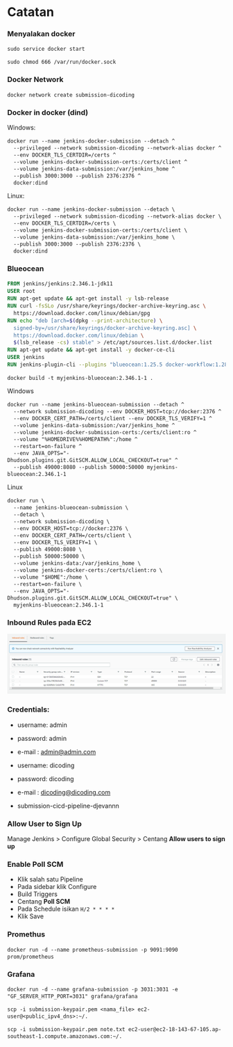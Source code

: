 # Catatan

### Menyalakan docker

```
sudo service docker start
```

```
sudo chmod 666 /var/run/docker.sock
```

### Docker Network

```
docker network create submission-dicoding
```

### Docker in docker (dind)

Windows:

```
docker run --name jenkins-docker-submission --detach ^
  --privileged --network submission-dicoding --network-alias docker ^
  --env DOCKER_TLS_CERTDIR=/certs ^
  --volume jenkins-docker-submission-certs:/certs/client ^
  --volume jenkins-data-submission:/var/jenkins_home ^
  --publish 3000:3000 --publish 2376:2376 ^
  docker:dind
```

Linux:

```
docker run --name jenkins-docker-submission --detach \
  --privileged --network submission-dicoding --network-alias docker \
  --env DOCKER_TLS_CERTDIR=/certs \
  --volume jenkins-docker-submission-certs:/certs/client \
  --volume jenkins-data-submission:/var/jenkins_home \
  --publish 3000:3000 --publish 2376:2376 \
  docker:dind
```

### Blueocean

```dockerfile
FROM jenkins/jenkins:2.346.1-jdk11
USER root
RUN apt-get update && apt-get install -y lsb-release
RUN curl -fsSLo /usr/share/keyrings/docker-archive-keyring.asc \
  https://download.docker.com/linux/debian/gpg
RUN echo "deb [arch=$(dpkg --print-architecture) \
  signed-by=/usr/share/keyrings/docker-archive-keyring.asc] \
  https://download.docker.com/linux/debian \
  $(lsb_release -cs) stable" > /etc/apt/sources.list.d/docker.list
RUN apt-get update && apt-get install -y docker-ce-cli
USER jenkins
RUN jenkins-plugin-cli --plugins "blueocean:1.25.5 docker-workflow:1.28"
```

```
docker build -t myjenkins-blueocean:2.346.1-1 .
```

Windows

```
docker run --name jenkins-blueocean-submission --detach ^
  --network submission-dicoding --env DOCKER_HOST=tcp://docker:2376 ^
  --env DOCKER_CERT_PATH=/certs/client --env DOCKER_TLS_VERIFY=1 ^
  --volume jenkins-data-submission:/var/jenkins_home ^
  --volume jenkins-docker-submission-certs:/certs/client:ro ^
  --volume "%HOMEDRIVE%%HOMEPATH%":/home ^
  --restart=on-failure ^
  --env JAVA_OPTS="-Dhudson.plugins.git.GitSCM.ALLOW_LOCAL_CHECKOUT=true" ^
  --publish 49000:8080 --publish 50000:50000 myjenkins-blueocean:2.346.1-1
```

Linux

```
docker run \
  --name jenkins-blueocean-submission \
  --detach \
  --network submission-dicoding \
  --env DOCKER_HOST=tcp://docker:2376 \
  --env DOCKER_CERT_PATH=/certs/client \
  --env DOCKER_TLS_VERIFY=1 \
  --publish 49000:8080 \
  --publish 50000:50000 \
  --volume jenkins-data:/var/jenkins_home \
  --volume jenkins-docker-certs:/certs/client:ro \
  --volume "$HOME":/home \
  --restart=on-failure \
  --env JAVA_OPTS="-Dhudson.plugins.git.GitSCM.ALLOW_LOCAL_CHECKOUT=true" \
  myjenkins-blueocean:2.346.1-1
```

### Inbound Rules pada EC2

![alt text](./img/01_inbound_rules.png)

### Credentials:

- username: admin
- password: admin
- e-mail : admin@admin.com

- username: dicoding
- password: dicoding
- e-mail : dicoding@dicoding.com

- submission-cicd-pipeline-djevannn

### Allow User to Sign Up

Manage Jenkins > Configure Global Security > Centang **Allow users to sign up**

### Enable Poll SCM

- Klik salah satu Pipeline
- Pada sidebar klik Configure
- Build Triggers
- Centang **Poll SCM**
- Pada Schedule isikan `H/2 * * * *`
- Klik Save

### Promethus

```
docker run -d --name prometheus-submission -p 9091:9090 prom/prometheus
```

### Grafana

```
docker run -d --name grafana-submission -p 3031:3031 -e "GF_SERVER_HTTP_PORT=3031" grafana/grafana
```

```
scp -i submission-keypair.pem <nama_file> ec2-user@<public_ipv4_dns>:~/.
```

```
scp -i submission-keypair.pem note.txt ec2-user@ec2-18-143-67-105.ap-southeast-1.compute.amazonaws.com:~/.
```
